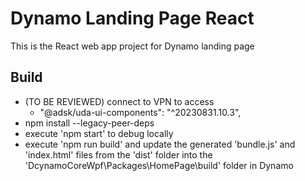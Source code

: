 # Dynamo Landing Page React

This is the React web app project for Dynamo landing page

## Build

- (TO BE REVIEWED) connect to VPN to access 
    - "@adsk/uda-ui-components": "^20230831.10.3",
- npm install --legacy-peer-deps 
- execute 'npm start' to debug locally
- execute 'npm run build' and update the generated 'bundle.js' and 'index.html' files from the 'dist' folder into the 'DcynamoCoreWpf\Packages\HomePage\build' folder in Dynamo

